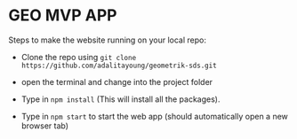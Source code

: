 # GEO MVP APP

Steps to make the website running on your local repo:

- Clone the repo using `git clone https://github.com/adalitayoung/geometrik-sds.git`  

- open the terminal and change into the project folder 

- Type in `npm install` (This will install all the packages).

- Type in `npm start` to start the web app (should automatically open a new browser tab) 

